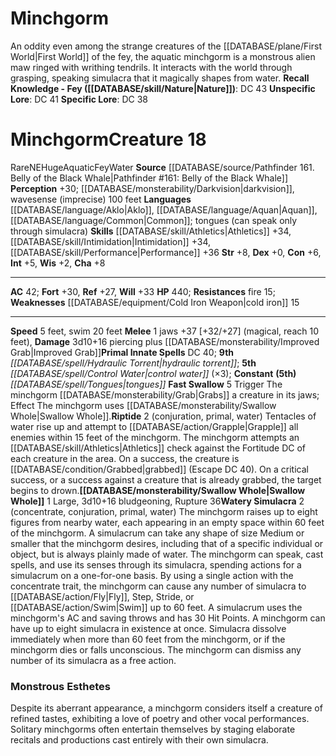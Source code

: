 ﻿---
ac: '42'
alignment: NE
all_resistance: null
burrow_speed: null
charisma: '+8'
climb_speed: null
constitution: '+6'
creature_ability:
- Fast Swallow
- Riptide
- Swallow Whole
- Watery Simulacra
creature_family: null
dexterity: '+0'
element: Water
fly_speed: null
fortitude: '+30'
hardness: null
hp: '440'
id: '1011'
immunity: null
intelligence: '+5'
land_speed: '5'
language:
- '[[DATABASE/language/Aklo|Aklo]]'
- '[[DATABASE/language/Aquan|Aquan]]'
- '[[DATABASE/language/Common|Common]] ; tongues (can speak onlythrough simulacra)'
level: '18'
max_speed: '20'
name: Minchgorm
perception: '+30'
rarity: Rare
reflex: '+27'
resistance:
- fire 15
rus_type_level: null
school: null
sense:
- '[[DATABASE/monsterability/Darkvision|darkvision]]'
- wavesense (imprecise) 100 feet
size: Huge
skill:
- '[[DATABASE/skill/Athletics|Athletics]] +34'
- '[[DATABASE/skill/Intimidation|Intimidation]] +34'
- '[[DATABASE/skill/Performance|Performance]] +36'
source: '[[DATABASE/source/Pathfinder 161. Belly of the Black Whale|Pathfinder #161:
  Belly of the Black Whale]]'
speed:
- 5 feet
- swim 20 feet
spell:
- '[[DATABASE/spell/Control Water|Control Water]]'
- '[[DATABASE/spell/Hydraulic Torrent|Hydraulic Torrent]]'
- '[[DATABASE/spell/Tongues|Tongues]]'
strength: '+8'
strength_req: '8'
strongest_save:
- Will
swim_speed: '20'
trait:
- '[[DATABASE/trait/Aquatic|Aquatic]]'
- '[[DATABASE/trait/Fey|Fey]]'
- '[[DATABASE/trait/Rare|Rare]]'
- '[[DATABASE/trait/Water|Water]]'
type: Creature
vision: Darkvision
weakest_save:
- Reflex
weakness:
- '[[DATABASE/equipment/Cold Iron Weapon|cold iron]] 15'
will: '+33'
wisdom: '+2'

---
# Minchgorm

An oddity even among the strange creatures of the [[DATABASE/plane/First World|First World]] of the fey, the aquatic minchgorm is a monstrous alien maw ringed with writhing tendrils. It interacts with the world through grasping, speaking simulacra that it magically shapes from water.
**Recall Knowledge - Fey ([[DATABASE/skill/Nature|Nature]])**: DC 43
**Unspecific Lore**: DC 41
**Specific Lore**: DC 38

# Minchgorm<span class="item-type">Creature 18</span>

<span class="trait-rare item-trait">Rare</span><span class="trait-alignment item-trait">NE</span><span class="trait-size item-trait">Huge</span><span class="item-trait">Aquatic</span><span class="item-trait">Fey</span><span class="item-trait">Water</span>
**Source** [[DATABASE/source/Pathfinder 161. Belly of the Black Whale|Pathfinder #161: Belly of the Black Whale]]
**Perception** +30; [[DATABASE/monsterability/Darkvision|darkvision]], wavesense (imprecise) 100 feet
**Languages** [[DATABASE/language/Aklo|Aklo]], [[DATABASE/language/Aquan|Aquan]], [[DATABASE/language/Common|Common]]; tongues (can speak only through simulacra)
**Skills** [[DATABASE/skill/Athletics|Athletics]] +34, [[DATABASE/skill/Intimidation|Intimidation]] +34, [[DATABASE/skill/Performance|Performance]] +36
**Str** +8, **Dex** +0, **Con** +6, **Int** +5, **Wis** +2, **Cha** +8

---
**AC** 42; **Fort** +30, **Ref** +27, **Will** +33
**HP** 440; **Resistances** fire 15; **Weaknesses** [[DATABASE/equipment/Cold Iron Weapon|cold iron]] 15

---
**Speed** 5 feet, swim 20 feet
<span class="in-box-ability">**Melee** <span class="action-icon">1</span> jaws +37 [+32/+27] (magical, reach 10 feet), **Damage** 3d10+16 piercing plus [[DATABASE/monsterability/Improved Grab|Improved Grab]]</span>**Primal Innate Spells** DC 40; **9th** _[[DATABASE/spell/Hydraulic Torrent|hydraulic torrent]]_; **5th** _[[DATABASE/spell/Control Water|control water]]_ (×3); **Constant** **(5th)** _[[DATABASE/spell/Tongues|tongues]]_
<span class="in-box-ability">**Fast Swallow** <span class="action-icon">5</span> Trigger The minchgorm [[DATABASE/monsterability/Grab|Grabs]] a creature in its jaws; Effect The minchgorm uses [[DATABASE/monsterability/Swallow Whole|Swallow Whole]].</span><span class="in-box-ability">**Riptide** <span class="action-icon">2</span> (conjuration, primal, water) Tentacles of water rise up and attempt to [[DATABASE/action/Grapple|Grapple]] all enemies within 15 feet of the minchgorm. The minchgorm attempts an [[DATABASE/skill/Athletics|Athletics]] check against the Fortitude DC of each creature in the area. On a success, the creature is [[DATABASE/condition/Grabbed|grabbed]] (Escape DC 40). On a critical success, or a success against a creature that is already grabbed, the target begins to drown.</span><span class="in-box-ability">**[[DATABASE/monsterability/Swallow Whole|Swallow Whole]]** <span class="action-icon">1</span> Large, 3d10+16 bludgeoning, Rupture 36</span><span class="in-box-ability">**Watery Simulacra** <span class="action-icon">2</span> (concentrate, conjuration, primal, water) The minchgorm raises up to eight figures from nearby water, each appearing in an empty space within 60 feet of the minchgorm. A simulacrum can take any shape of size Medium or smaller that the minchgorm desires, including that of a specific individual or object, but is always plainly made of water. The minchgorm can speak, cast spells, and use its senses through its simulacra, spending actions for a simulacrum on a one-for-one basis. By using a single action with the concentrate trait, the minchgorm can cause any number of simulacra to [[DATABASE/action/Fly|Fly]], Step, Stride, or [[DATABASE/action/Swim|Swim]] up to 60 feet. A simulacrum uses the minchgorm's AC and saving throws and has 30 Hit Points. A minchgorm can have up to eight simulacra in existence at once. Simulacra dissolve immediately when more than 60 feet from the minchgorm, or if the minchgorm dies or falls unconscious. The minchgorm can dismiss any number of its simulacra as a free action.</span>

###  Monstrous Esthetes

Despite its aberrant appearance, a minchgorm considers itself a creature of refined tastes, exhibiting a love of poetry and other vocal performances. Solitary minchgorms often entertain themselves by staging elaborate recitals and productions cast entirely with their own simulacra.